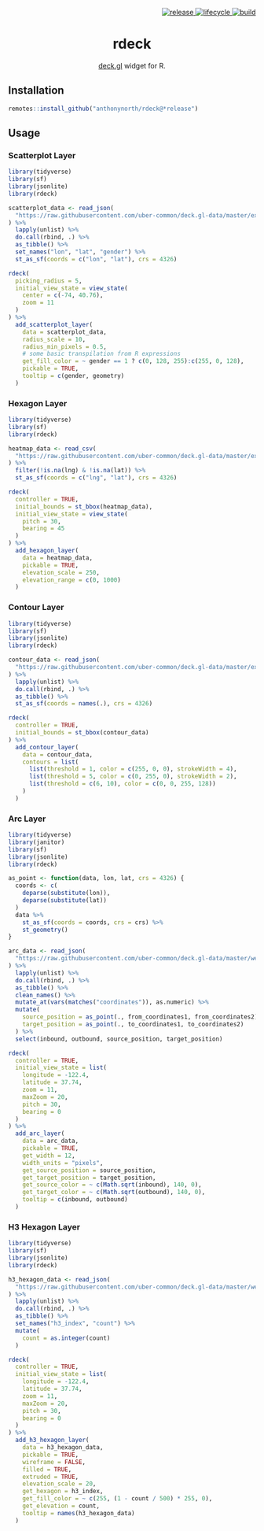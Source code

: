 <p align="right">
  <a href="https://github.com/anthonynorth/rdeck/releases/latest">
    <img src="https://img.shields.io/github/v/release/anthonynorth/rdeck?sort=semver&style=flat-square" alt="release">
  </a>
  <a href="https://www.tidyverse.org/lifecycle/#experimental">
    <img src="https://img.shields.io/badge/lifecycle-experimental-orange?style=flat-square" alt="lifecycle" />
  </a>
  <a href="https://travis-ci.com/anthonynorth/rdeck">
    <img src="https://img.shields.io/travis/com/anthonynorth/rdeck?style=flat-square" alt="build">
  </a>
</p>

<h1 align="center">rdeck</h1>

<p align="center">
  <a href="https://github.com/uber/deck.gl">deck.gl</a> widget for R.
</p>

## Installation

```r
remotes::install_github("anthonynorth/rdeck@*release")
```

## Usage

### Scatterplot Layer

```r
library(tidyverse)
library(sf)
library(jsonlite)
library(rdeck)

scatterplot_data <- read_json(
  "https://raw.githubusercontent.com/uber-common/deck.gl-data/master/examples/scatterplot/manhattan.json"
) %>%
  lapply(unlist) %>%
  do.call(rbind, .) %>%
  as_tibble() %>%
  set_names("lon", "lat", "gender") %>%
  st_as_sf(coords = c("lon", "lat"), crs = 4326)

rdeck(
  picking_radius = 5,
  initial_view_state = view_state(
    center = c(-74, 40.76),
    zoom = 11
  )
) %>%
  add_scatterplot_layer(
    data = scatterplot_data,
    radius_scale = 10,
    radius_min_pixels = 0.5,
    # some basic transpilation from R expressions
    get_fill_color = ~ gender == 1 ? c(0, 128, 255):c(255, 0, 128),
    pickable = TRUE,
    tooltip = c(gender, geometry)
  )
```

### Hexagon Layer

```r
library(tidyverse)
library(sf)
library(rdeck)

heatmap_data <- read_csv(
  "https://raw.githubusercontent.com/uber-common/deck.gl-data/master/examples/3d-heatmap/heatmap-data.csv"
) %>%
  filter(!is.na(lng) & !is.na(lat)) %>%
  st_as_sf(coords = c("lng", "lat"), crs = 4326)

rdeck(
  controller = TRUE,
  initial_bounds = st_bbox(heatmap_data),
  initial_view_state = view_state(
    pitch = 30,
    bearing = 45
  )
) %>%
  add_hexagon_layer(
    data = heatmap_data,
    pickable = TRUE,
    elevation_scale = 250,
    elevation_range = c(0, 1000)
  )

```

### Contour Layer

```r
library(tidyverse)
library(sf)
library(jsonlite)
library(rdeck)

contour_data <- read_json(
  "https://raw.githubusercontent.com/uber-common/deck.gl-data/master/examples/screen-grid/ca-transit-stops.json"
) %>%
  lapply(unlist) %>%
  do.call(rbind, .) %>%
  as_tibble() %>%
  st_as_sf(coords = names(.), crs = 4326)

rdeck(
  controller = TRUE,
  initial_bounds = st_bbox(contour_data)
) %>%
  add_contour_layer(
    data = contour_data,
    contours = list(
      list(threshold = 1, color = c(255, 0, 0), strokeWidth = 4),
      list(threshold = 5, color = c(0, 255, 0), strokeWidth = 2),
      list(threshold = c(6, 10), color = c(0, 0, 255, 128))
    )
  )

```

### Arc Layer

```r
library(tidyverse)
library(janitor)
library(sf)
library(jsonlite)
library(rdeck)

as_point <- function(data, lon, lat, crs = 4326) {
  coords <- c(
    deparse(substitute(lon)),
    deparse(substitute(lat))
  )
  data %>%
    st_as_sf(coords = coords, crs = crs) %>%
    st_geometry()
}

arc_data <- read_json(
  "https://raw.githubusercontent.com/uber-common/deck.gl-data/master/website/bart-segments.json"
) %>%
  lapply(unlist) %>%
  do.call(rbind, .) %>%
  as_tibble() %>%
  clean_names() %>%
  mutate_at(vars(matches("coordinates")), as.numeric) %>%
  mutate(
    source_position = as_point(., from_coordinates1, from_coordinates2),
    target_position = as_point(., to_coordinates1, to_coordinates2)
  ) %>%
  select(inbound, outbound, source_position, target_position)

rdeck(
  controller = TRUE,
  initial_view_state = list(
    longitude = -122.4,
    latitude = 37.74,
    zoom = 11,
    maxZoom = 20,
    pitch = 30,
    bearing = 0
  )
) %>%
  add_arc_layer(
    data = arc_data,
    pickable = TRUE,
    get_width = 12,
    width_units = "pixels",
    get_source_position = source_position,
    get_target_position = target_position,
    get_source_color = ~ c(Math.sqrt(inbound), 140, 0),
    get_target_color = ~ c(Math.sqrt(outbound), 140, 0),
    tooltip = c(inbound, outbound)
  )
```

### H3 Hexagon Layer

```r
library(tidyverse)
library(sf)
library(jsonlite)
library(rdeck)

h3_hexagon_data <- read_json(
  "https://raw.githubusercontent.com/uber-common/deck.gl-data/master/website/sf.h3cells.json"
) %>%
  lapply(unlist) %>%
  do.call(rbind, .) %>%
  as_tibble() %>%
  set_names("h3_index", "count") %>%
  mutate(
    count = as.integer(count)
  )

rdeck(
  controller = TRUE,
  initial_view_state = list(
    longitude = -122.4,
    latitude = 37.74,
    zoom = 11,
    maxZoom = 20,
    pitch = 30,
    bearing = 0
  )
) %>%
  add_h3_hexagon_layer(
    data = h3_hexagon_data,
    pickable = TRUE,
    wireframe = FALSE,
    filled = TRUE,
    extruded = TRUE,
    elevation_scale = 20,
    get_hexagon = h3_index,
    get_fill_color = ~ c(255, (1 - count / 500) * 255, 0),
    get_elevation = count,
    tooltip = names(h3_hexagon_data)
  )
```
